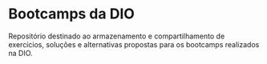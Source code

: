 # Bootcamps da DIO
Repositório destinado ao armazenamento e compartilhamento de exercícios, soluções e alternativas propostas para os bootcamps realizados na DIO.
